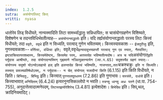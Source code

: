 ```yaml
---
index:  1.2.5
sutra:  असंयोगाल्लिट् कित्
vritti:  nyasa
---
```


धातोरेव लिड् विधीयते, नान्यस्मादिति लिटा सामर्थ्याद्धातुः सन्निधापितः; स चासंयोगग्रहणेन विशिष्यते, विशेषणेन च तदन्तविधिर्भवतीत्याह-- `असंयोगान्ताद्धातोः` इति। यदि तर्ह्यसंयोगान्ताद्धातोः परस्य लिटः कित्त्वं विधीयते; तदा `ववृते, ववृधे` इति न सिध्यति, परत्वाद् गुणेन भवितव्यम्। कित्त्वस्यावकाशः -- `ईजतुरीजुः` इति, गुणस्यावकाशः-- `वर्त्तित्वा, वर्धित्वा इति; `ववृते,ववृधे` इत्यादावुभयप्राप्तौ परत्वाद् गुण एव स्यात्, नैतदस्ति; इष्टवाचित्वात्परशब्दस्य, कित्त्वमेवेष्टम्, कित्वमेव परम्, अतस्तदेव भविष्यतीत्यदोषः।
अत्र च यदि `असंयोगात्` इति पर्युदास आश्रीयते, तदा संयोगादन्यस्मिन् गृह्यमाणे नञिवयुक्तन्यायेन (व्या.प.65) सदृशस्यैव ग्रहणं स्यात्-- संयोगस्य सदृशो योऽन्योऽसहायो हल् इति हलन्तादेव कित्त्वं भविष्यति, नाजन्तात्,ततः `चक्रश्चक्रुः` इति न सिध्यति। तस्मात् प्रसज्यप्रतिषेधोऽयम्, न पर्युदासः-- न चेत् संयोगात् यजादीनां किति` (6.1.15) इति किति विधीयते, न ङिति।
`बिभिदतुः, बिभिदुः` इति। कित्त्वात् `पुगन्तलघूपधस्य` (7.2.86) इति गुणाभावः। `सस्त्रंसे, दध्वंसे` इति। कित्त्वाभावात् `अनिदिताम्` (6.4.24) इत्यरनुनासिकल्लोपो न भवति। `स्त्रन्सु ध्वन्सु अधः पतने` (धा.पा. 754-755), अनुदात्तेत्वादात्मनेपदम्, `लिटस्तझयोरेशिरेच्` (3.4.81) इत्येशादेशः। `बिभेदिथ` इति। सिप्,थल्, क्रादिनियमादिट्।

